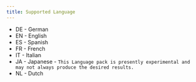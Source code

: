 ```yaml
---
title: Supported Language
---
```


- DE - German
- EN - English
- ES - Spanish
- FR - French
- IT - Italian
- JA - Japanese - `This Language pack is presently experimental and may not always produce the desired results.`
- NL - Dutch
